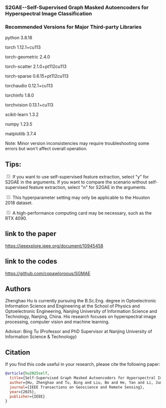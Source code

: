 ### S2GAE--Self-Supervised Graph Masked Autoencoders for Hyperspectral Image Classification

### Recommended Versions for Major Third-party Libraries

python                    3.8.18

torch                     1.12.1+cu113

torch-geometric           2.4.0

torch-scatter             2.1.0+pt112cu113

torch-sparse              0.6.15+pt112cu113

torchaudio                0.12.1+cu113

torchinfo                 1.8.0

torchvision               0.13.1+cu113


scikit-learn              1.3.2

numpy                     1.23.5

matplotlib                3.7.4

Note: Minor version inconsistencies may require troubleshooting some errors but won't affect overall operation.

## Tips:
<input type="checkbox" disabled checked> If you want to use self-supervised feature extraction, select "y" for S2GAE in the arguments. If you want to compare the scenario without self-supervised feature extraction, select "n" for S2GAE in the arguments.

<input type="checkbox" disabled checked> This hyperparameter setting may only be applicable to the Houston 2018 dataset.

<input type="checkbox" disabled checked> A high-performance computing card may be necessary, such as the RTX 4090.

## link to the paper
https://ieeexplore.ieee.org/document/10945458

## link to the codes
https://github.com/copawloroous/SGMAE

## Authors
Zhenghao Hu is currently pursuing the B.Sc.Eng. degree in Optoelectronic Information Science and 
Engineering at the School of Physics and Optoelectronic Engineering, Nanjing University of Information 
Science and Technology, Nanjing, China. His research focuses on hyperspectral image processing, 
computer vision and machine learning.

Advisor: Bing Tu (Professor and PhD Supervisor at Nanjing University of Information Science & Technology)



## Citation

If you find this code useful in your research, please cite the following paper:

```bibtex
@article{hu2025self,
  title={Self-Supervised Graph Masked Autoencoders for Hyperspectral Image Classification},
  author={Hu, Zhenghao and Tu, Bing and Liu, Bo and He, Yan and Li, Jun and Plaza, Antonio},
  journal={IEEE Transactions on Geoscience and Remote Sensing},
  year={2025},
  publisher={IEEE}
}
